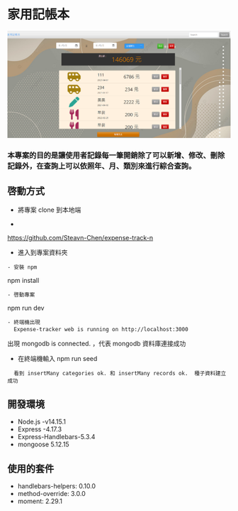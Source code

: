 # 家用記帳本

![rejected](https://github.com/Steavn-Chen/expense-track-n/blob/main/public/images/%E5%9C%96%E7%89%871.PNG)

### 本專案的目的是讓使用者記錄每一筆開銷除了可以新增、修改、刪除記錄外，在查詢上可以依照年、月、類別來進行綜合查詢。

## 啓動方式

- 將專案 clone 到本地端

-
https://github.com/Steavn-Chen/expense-track-n

- 進入到專案資料夾
```
- 安裝 npm
```
  npm install
```
- 啓動專案
```
  npm run dev
```
- 終端機出現  
  Expense-tracker web is running on http://localhost:3000
```
  出現 mongodb is connected. ，代表 mongodb 資料庫連接成功

- 在終端機輸入 npm run seed
```
  看到 insertMany categories ok. 和 insertMany records ok.  種子資料建立成功
```
## 開發環境
   
- Node.js -v14.15.1
- Express -4.17.3
- Express-Handlebars-5.3.4
- mongoose 5.12.15   

## 使用的套件

- handlebars-helpers: 0.10.0
- method-override: 3.0.0
- moment: 2.29.1
   
